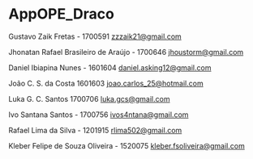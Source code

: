 # AppOPE_Draco

Gustavo Zaik Fretas - 1700591
zzzaik21@gmail.com

Jhonatan Rafael Brasileiro de Araújo - 1700646
jhoustorm@gmail.com

Daniel Ibiapina Nunes - 1601604
daniel.asking12@gmail.com

João C. S. da Costa 1601603
joao.carlos_25@hotmail.com

Luka G. C. Santos 1700706
luka.gcs@gmail.com

Ivo Santana Santos - 1700756
ivos4ntana@gmail.com

Rafael Lima da Silva - 1201915 
rlima502@gmail.com

Kleber Felipe de Souza Oliveira - 1520075
kleber.fsoliveira@gmail.com
